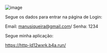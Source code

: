 ![image](https://github.com/ManuelaGregorio/HTTP/assets/144246517/ba519b02-455f-487d-bccc-b5341d6a241d)


Segue os dados para entrar na página de Login:

Email: manusiqueira@gmail.com/ Senha: 1234


Segue minha aplicação:

https://http-ld12wxrk.b4a.run/
